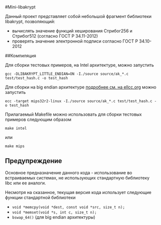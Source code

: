 #Mini-libakrypt

Данный проект представляет собой небольшой фрагмент библиотеки libakrypt,
позволяющий:

 - вычислять значение функций хеширования Стрибог256 и Стрибог512 (согласно ГОСТ Р 34.11-2012)
 - проверять значение электронной подписи согласно ГОСТ Р 34.10-2012


##Компиляция

Для сборки тестовых примеров, на Intel архитектуре, можно запустить

    gcc -DLIBAKRYPT_LITTLE_ENDIAN=ON -I./source source/ak_*.c test/test_hash.c -o test_hash

Для сборки на big endian архитектуре [подробнее см. на  ellcc.org](http://ellcc.org) можно запустить

    ecc -target mips32r2-linux -I./source source/ak_*.c test/test_hash.c -o test_hash

Прилагаемый Makefile можно использовать для сборки тестовых примеров следующим образом

    make intel

или

    make mips

## Предупреждение

Основное предназначение данного кода - использование во встраиваемых системах,
не использующих стандартную библиотеку libc или ее аналоги.

Несмотря на сказанное,
текущая версия кода использует следующие функции стандартной библиотеки

 * `void *memcpy(void *dest, const void *src, size_t n);`
 * `void *memset(void *s, int c, size_t n);`
 * `bswap_64()` (для big endian архитектуры)

